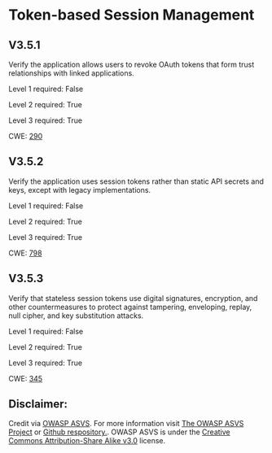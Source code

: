 # Token-based Session Management

## V3.5.1

Verify the application allows users to revoke OAuth tokens that form trust relationships with linked applications.

Level 1 required: False

Level 2 required: True

Level 3 required: True

CWE: [290](https://cwe.mitre.org/data/definitions/290)

## V3.5.2

Verify the application uses session tokens rather than static API secrets and keys, except with legacy implementations.

Level 1 required: False

Level 2 required: True

Level 3 required: True

CWE: [798](https://cwe.mitre.org/data/definitions/798)

## V3.5.3

Verify that stateless session tokens use digital signatures, encryption, and other countermeasures to protect against tampering, enveloping, replay, null cipher, and key substitution attacks.

Level 1 required: False

Level 2 required: True

Level 3 required: True

CWE: [345](https://cwe.mitre.org/data/definitions/345)



## Disclaimer:

Credit via [OWASP ASVS](https://owasp.org/www-project-application-security-verification-standard/). For more information visit [The OWASP ASVS Project](https://owasp.org/www-project-application-security-verification-standard/) or [Github respository.](https://github.com/OWASP/ASVS). OWASP ASVS is under the [Creative Commons Attribution-Share Alike v3.0](https://creativecommons.org/licenses/by-sa/3.0/) license.
